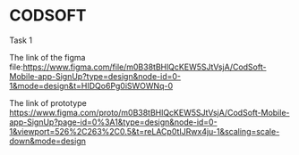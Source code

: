 # CODSOFT

Task 1

The link of the figma file:https://www.figma.com/file/m0B38tBHlQcKEW5SJtVsjA/CodSoft-Mobile-app-SignUp?type=design&node-id=0-1&mode=design&t=HIDQo6Pg0iSWOWNq-0

The link of prototype https://www.figma.com/proto/m0B38tBHlQcKEW5SJtVsjA/CodSoft-Mobile-app-SignUp?page-id=0%3A1&type=design&node-id=0-1&viewport=526%2C263%2C0.5&t=reLACp0tIJRwx4ju-1&scaling=scale-down&mode=design

